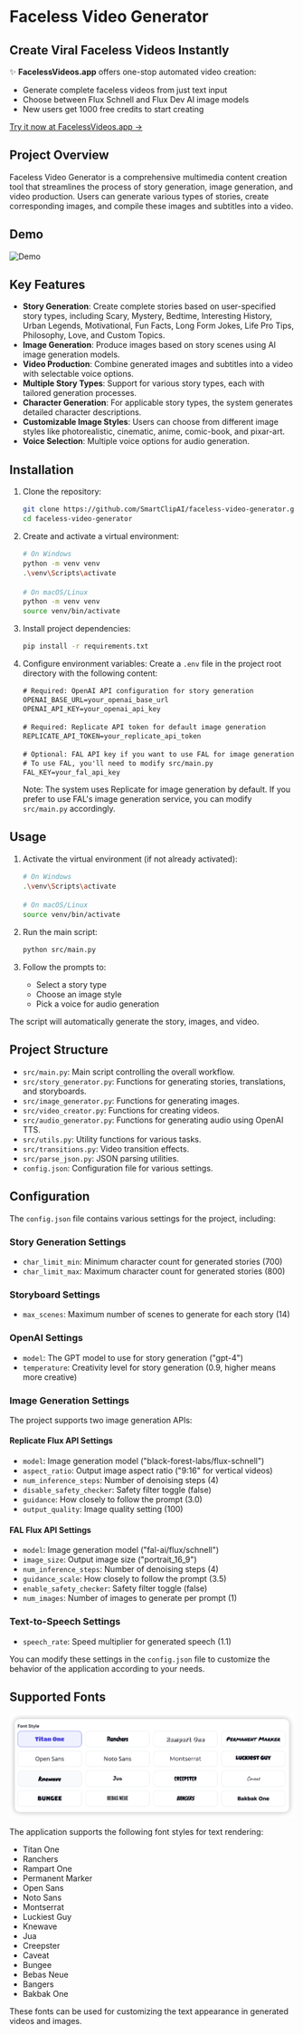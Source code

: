 # Faceless Video Generator 

## Create Viral Faceless Videos Instantly

✨ **FacelessVideos.app** offers one-stop automated video creation:
- Generate complete faceless videos from just text input
- Choose between Flux Schnell and Flux Dev AI image models
- New users get 1000 free credits to start creating

[Try it now at FacelessVideos.app →](https://facelessvideos.app/)

## Project Overview

Faceless Video Generator is a comprehensive multimedia content creation tool that streamlines the process of story generation, image generation, and video production. Users can generate various types of stories, create corresponding images, and compile these images and subtitles into a video.

## Demo

![Demo](demo/demo.gif)

## Key Features

- **Story Generation**: Create complete stories based on user-specified story types, including Scary, Mystery, Bedtime, Interesting History, Urban Legends, Motivational, Fun Facts, Long Form Jokes, Life Pro Tips, Philosophy, Love, and Custom Topics.
- **Image Generation**: Produce images based on story scenes using AI image generation models.
- **Video Production**: Combine generated images and subtitles into a video with selectable voice options.
- **Multiple Story Types**: Support for various story types, each with tailored generation processes.
- **Character Generation**: For applicable story types, the system generates detailed character descriptions.
- **Customizable Image Styles**: Users can choose from different image styles like photorealistic, cinematic, anime, comic-book, and pixar-art.
- **Voice Selection**: Multiple voice options for audio generation.

## Installation

1. Clone the repository:

   ```bash
   git clone https://github.com/SmartClipAI/faceless-video-generator.git
   cd faceless-video-generator
   ```

2. Create and activate a virtual environment:

   ```bash
   # On Windows
   python -m venv venv
   .\venv\Scripts\activate

   # On macOS/Linux
   python -m venv venv
   source venv/bin/activate
   ```

3. Install project dependencies:

   ```bash
   pip install -r requirements.txt
   ```

4. Configure environment variables:
   Create a `.env` file in the project root directory with the following content:

   ```plaintext
   # Required: OpenAI API configuration for story generation
   OPENAI_BASE_URL=your_openai_base_url
   OPENAI_API_KEY=your_openai_api_key
   
   # Required: Replicate API token for default image generation
   REPLICATE_API_TOKEN=your_replicate_api_token
   
   # Optional: FAL API key if you want to use FAL for image generation
   # To use FAL, you'll need to modify src/main.py
   FAL_KEY=your_fal_api_key
   ```

   Note: The system uses Replicate for image generation by default. If you prefer to use FAL's image generation service, you can modify `src/main.py` accordingly.

## Usage

1. Activate the virtual environment (if not already activated):

   ```bash
   # On Windows
   .\venv\Scripts\activate

   # On macOS/Linux
   source venv/bin/activate
   ```

2. Run the main script:

   ```bash
   python src/main.py
   ```

3. Follow the prompts to:
   - Select a story type
   - Choose an image style
   - Pick a voice for audio generation

The script will automatically generate the story, images, and video.

## Project Structure

- `src/main.py`: Main script controlling the overall workflow.
- `src/story_generator.py`: Functions for generating stories, translations, and storyboards.
- `src/image_generator.py`: Functions for generating images.
- `src/video_creator.py`: Functions for creating videos.
- `src/audio_generator.py`: Functions for generating audio using OpenAI TTS.
- `src/utils.py`: Utility functions for various tasks.
- `src/transitions.py`: Video transition effects.
- `src/parse_json.py`: JSON parsing utilities.
- `config.json`: Configuration file for various settings.

## Configuration

The `config.json` file contains various settings for the project, including:

### Story Generation Settings
- `char_limit_min`: Minimum character count for generated stories (700)
- `char_limit_max`: Maximum character count for generated stories (800)

### Storyboard Settings
- `max_scenes`: Maximum number of scenes to generate for each story (14)

### OpenAI Settings
- `model`: The GPT model to use for story generation ("gpt-4")
- `temperature`: Creativity level for story generation (0.9, higher means more creative)

### Image Generation Settings
The project supports two image generation APIs:

#### Replicate Flux API Settings
- `model`: Image generation model ("black-forest-labs/flux-schnell")
- `aspect_ratio`: Output image aspect ratio ("9:16" for vertical videos)
- `num_inference_steps`: Number of denoising steps (4)
- `disable_safety_checker`: Safety filter toggle (false)
- `guidance`: How closely to follow the prompt (3.0)
- `output_quality`: Image quality setting (100)

#### FAL Flux API Settings
- `model`: Image generation model ("fal-ai/flux/schnell")
- `image_size`: Output image size ("portrait_16_9")
- `num_inference_steps`: Number of denoising steps (4)
- `guidance_scale`: How closely to follow the prompt (3.5)
- `enable_safety_checker`: Safety filter toggle (false)
- `num_images`: Number of images to generate per prompt (1)

### Text-to-Speech Settings
- `speech_rate`: Speed multiplier for generated speech (1.1)

You can modify these settings in the `config.json` file to customize the behavior of the application according to your needs.

## Supported Fonts

![Available Font Styles](assets/font.png)

The application supports the following font styles for text rendering:

- Titan One
- Ranchers
- Rampart One
- Permanent Marker
- Open Sans
- Noto Sans
- Montserrat
- Luckiest Guy
- Knewave
- Jua
- Creepster
- Caveat
- Bungee
- Bebas Neue
- Bangers
- Bakbak One

These fonts can be used for customizing the text appearance in generated videos and images.

